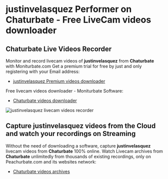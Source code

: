 # justinvelasquez Performer on Chaturbate - Free LiveCam videos downloader

## Chaturbate Live Videos Recorder

Monitor and record livecam videos of **justinvelasquez** from **Chaturbate** with Moniturbate.com
Get a premium trial for free by just and only registering with your Email address:
* [justinvelasquez Premium videos downloader](https://moniturbate.com/request-demo-licence-key.html)

Free livecam videos downloader - Moniturbate Software:
* [Chaturbate videos downloader](https://moniturbate.com/moniturbate-download-software.html)

![justinvelasquez livecam videos recorder](https://peachurnet.com/templates/moniturbate-software.png)


## Capture justinvelasquez videos from the Cloud and watch your recordings on Streaming

Without the need of downloading a software, capture **justinvelasquez** livecam videos from **Chaturbate** 100% online.
Watch Livecam archives from **Chaturbate** unlimitedly from thousands of existing recordings, only on Peachurbate.com and its websites network:
* [Chaturbate videos archives](https://peachurnet.com/)